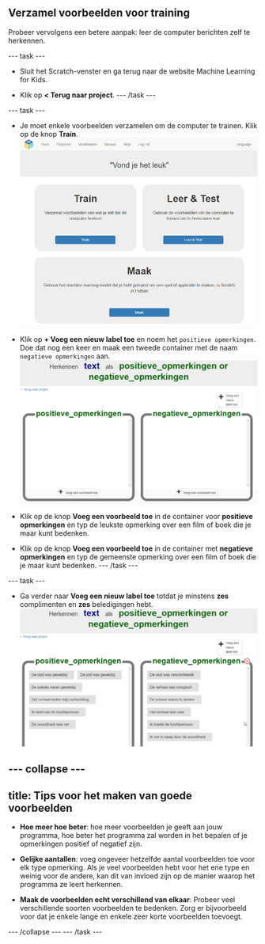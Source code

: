 ## Verzamel voorbeelden voor training

Probeer vervolgens een betere aanpak: leer de computer berichten zelf te herkennen.

--- task ---
+ Sluit het Scratch-venster en ga terug naar de website Machine Learning for Kids.

+ Klik op **< Terug naar project**. --- /task ---

--- task ---
+ Je moet enkele voorbeelden verzamelen om de computer te trainen. Klik op de knop **Train**. ![Project hoofdmenu](images/project-make.png)

+ Klik op **+ Voeg een nieuw label toe** en noem het `positieve opmerkingen`.  Doe dat nog een keer en maak een tweede container met de naam `negatieve opmerkingen` aan. ![2 lege containers met de naam positieve_opmerkingen en negatieve_opmerkingen](images/positive-and-negative.png)

+ Klik op de knop **Voeg een voorbeeld toe** in de container voor **positieve opmerkingen** en typ de leukste opmerking over een film of boek die je maar kunt bedenken.

+ Klik op de knop **Voeg een voorbeeld toe** in de container met **negatieve opmerkingen** en typ de gemeenste opmerking over een film of boek die je maar kunt bedenken. --- /task ---

--- task ---
+ Ga verder naar **Voeg een nieuw label toe** totdat je minstens **zes** complimenten en **zes** beledigingen hebt. ![6 voorbeelden van positieve reacties: "De cast was geweldig", "De plot was geweldig", "De scènes waren geweldig", "Het verhaal wekte mijn verbeelding", "Ik hield van de hoofdpersoon", "De soundtrack was vet" en 6 voorbeelden van negatieve opmerkingen: "De cast was verschrikkelijk", "De verhaal was onlogisch", "De scènes waren te donker", "Het verhaal was saai", "Ik haatte de hoofdpersoon", "Ik viel in slaap door de soundtrack"](images/example-messages.png)

--- collapse ---
---
title: Tips voor het maken van goede voorbeelden
---
+ **Hoe meer hoe beter**: hoe meer voorbeelden je geeft aan jouw programma, hoe beter het programma zal worden in het bepalen of je opmerkingen positief of negatief zijn.

+ **Gelijke aantallen**: voeg ongeveer hetzelfde aantal voorbeelden toe voor elk type opmerking. Als je veel voorbeelden hebt voor het ene type en weinig voor de andere, kan dit van invloed zijn op de manier waarop het programma ze leert herkennen.

+ **Maak de voorbeelden echt verschillend van elkaar**: Probeer veel verschillende soorten voorbeelden te bedenken. Zorg er bijvoorbeeld voor dat je enkele lange en enkele zeer korte voorbeelden toevoegt.

--- /collapse --- --- /task ---

